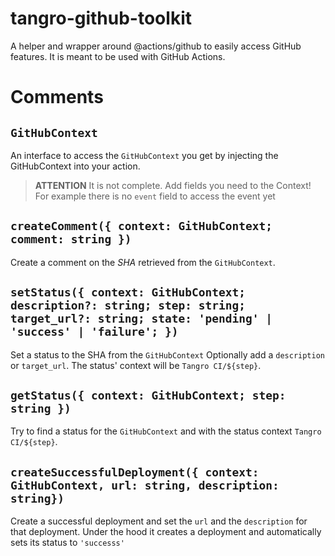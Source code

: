 # tangro-github-toolkit

A helper and wrapper around @actions/github to easily access GitHub features. It is meant to be used with GitHub Actions.

# Comments

## `GitHubContext`

An interface to access the `GitHubContext` you get by injecting the GitHubContext into your action.

> **ATTENTION** It is not complete. Add fields you need to the Context! For example there is no `event` field to access the event yet

## `createComment({ context: GitHubContext; comment: string })`

Create a comment on the _SHA_ retrieved from the `GitHubContext`.

## `setStatus({ context: GitHubContext; description?: string; step: string; target_url?: string; state: 'pending' | 'success' | 'failure'; })`

Set a status to the SHA from the `GitHubContext` Optionally add a `description` or `target_url`. The status' context will be `Tangro CI/${step}`.

## `getStatus({ context: GitHubContext; step: string })`

Try to find a status for the `GitHubContext` and with the status context `Tangro CI/${step}`.

## `createSuccessfulDeployment({ context: GitHubContext, url: string, description: string})`

Create a successful deployment and set the `url` and the `description` for that deployment. Under the hood it creates a deployment and automatically sets its status to `'successs'`
